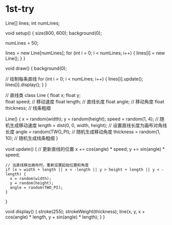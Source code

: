 # 1st-try
Line[] lines; 
int numLines;  

void setup() {
  size(800, 600);
  background(0);
  
  numLines = 50;
  
  lines = new Line[numLines];
  for (int i = 0; i < numLines; i++) {
    lines[i] = new Line();
  }
}

void draw() {
  background(0);
  
  // 绘制每条直线
  for (int i = 0; i < numLines; i++) {
    lines[i].update();
    lines[i].display();
  }
}

// 直线类
class Line {
  float x;
  float y;  
  float speed;  // 移动速度
  float length;  // 直线长度
  float angle;  // 移动角度
  float thickness;  // 线条粗细
  
  Line() {
    x = random(width); 
    y = random(height); 
    speed = random(1, 4);  // 随机生成移动速度
    length = dist(0, 0, width, height);  // 设置直线长度为画布对角线长度
    angle = random(TWO_PI);  // 随机生成移动角度
    thickness = random(1, 10);  // 随机生成线条粗细
  }
  
  void update() {
    // 更新直线的位置
    x += cos(angle) * speed;
    y += sin(angle) * speed;
    
    // 当直线移出画布时，重新设置起始位置和角度
    if (x > width + length || x < -length || y > height + length || y < -length) {
      x = random(width);
      y = random(height);
      angle = random(TWO_PI);
    }
  }
  
  void display() {
    stroke(255);
    strokeWeight(thickness);
    line(x, y, x + cos(angle) * length, y + sin(angle) * length);
  }
}
